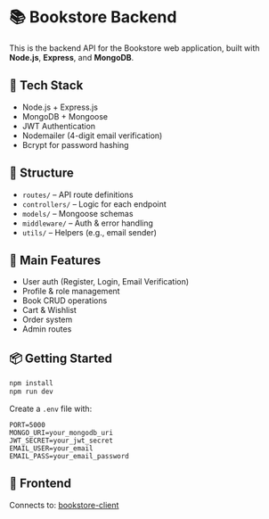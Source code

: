 # 📚 Bookstore Backend

This is the backend API for the Bookstore web application, built with **Node.js**, **Express**, and **MongoDB**.

## 🔧 Tech Stack

- Node.js + Express.js
- MongoDB + Mongoose
- JWT Authentication
- Nodemailer (4-digit email verification)
- Bcrypt for password hashing

## 📁 Structure

- `routes/` – API route definitions  
- `controllers/` – Logic for each endpoint  
- `models/` – Mongoose schemas  
- `middleware/` – Auth & error handling  
- `utils/` – Helpers (e.g., email sender)

## 🚀 Main Features

- User auth (Register, Login, Email Verification)
- Profile & role management
- Book CRUD operations
- Cart & Wishlist
- Order system
- Admin routes

## 📦 Getting Started

```bash
npm install
npm run dev
````

Create a `.env` file with:

```
PORT=5000
MONGO_URI=your_mongodb_uri
JWT_SECRET=your_jwt_secret
EMAIL_USER=your_email
EMAIL_PASS=your_email_password
```

## 🔗 Frontend

Connects to: [bookstore-client](https://github.com/furyinc/bookstore_frontend)
